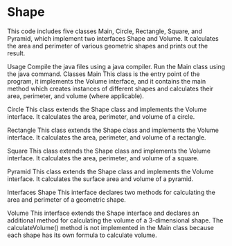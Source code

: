 # Shape
This code includes five classes Main, Circle, Rectangle, Square, and Pyramid, which implement two interfaces Shape and Volume. It calculates the area and perimeter of various geometric shapes and prints out the result.

Usage
Compile the java files using a java compiler.
Run the Main class using the java command.
Classes
Main
This class is the entry point of the program, it implements the Volume interface, and it contains the main method which creates instances of different shapes and calculates their area, perimeter, and volume (where applicable).

Circle
This class extends the Shape class and implements the Volume interface. It calculates the area, perimeter, and volume of a circle.

Rectangle
This class extends the Shape class and implements the Volume interface. It calculates the area, perimeter, and volume of a rectangle.

Square
This class extends the Shape class and implements the Volume interface. It calculates the area, perimeter, and volume of a square.

Pyramid
This class extends the Shape class and implements the Volume interface. It calculates the surface area and volume of a pyramid.

Interfaces
Shape
This interface declares two methods for calculating the area and perimeter of a geometric shape.

Volume
This interface extends the Shape interface and declares an additional method for calculating the volume of a 3-dimensional shape. The calculateVolume() method is not implemented in the Main class because each shape has its own formula to calculate volume.
